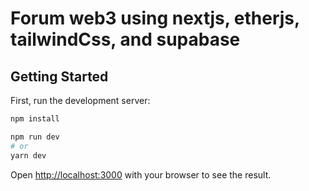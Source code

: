 # Forum web3 using nextjs, etherjs, tailwindCss, and supabase

## Getting Started

First, run the development server:


```bash
npm install

npm run dev
# or
yarn dev
```

Open [http://localhost:3000](http://localhost:3000) with your browser to see the result.
